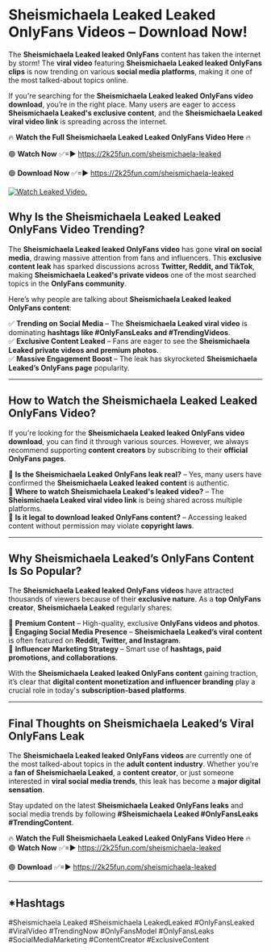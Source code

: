 # Sheismichaela Leaked Leaked OnlyFans Videos – Download Now!

The **Sheismichaela Leaked leaked OnlyFans** content has taken the internet by storm! The **viral video** featuring **Sheismichaela Leaked leaked OnlyFans clips** is now trending on various **social media platforms**, making it one of the most talked-about topics online.  

If you're searching for the **Sheismichaela Leaked leaked OnlyFans video download**, you’re in the right place. Many users are eager to access **Sheismichaela Leaked's exclusive content**, and the **Sheismichaela Leaked viral video link** is spreading across the internet.  

🔥 **Watch the Full Sheismichaela Leaked Leaked OnlyFans Video Here** 🔥  

🟢 **Watch Now** ✅=► https://2k25fun.com/sheismichaela-leaked

🟢 **Download Now** ✅=► https://2k25fun.com/sheismichaela-leaked

[![Watch Leaked Video.](https://miro.medium.com/v2/resize:fit:828/format:webp/1*cilzJN44JGOrTw9NJCrNHA.gif "Watch Leaked Video")](https://2k25fun.com/sheismichaela-leaked)

## **Why Is the Sheismichaela Leaked Leaked OnlyFans Video Trending?**  

The **Sheismichaela Leaked leaked OnlyFans video** has gone **viral on social media**, drawing massive attention from fans and influencers. This **exclusive content leak** has sparked discussions across **Twitter, Reddit, and TikTok**, making **Sheismichaela Leaked's private videos** one of the most searched topics in the **OnlyFans community**.  

Here’s why people are talking about **Sheismichaela Leaked leaked OnlyFans content**:  

✅ **Trending on Social Media** – The **Sheismichaela Leaked viral video** is dominating **hashtags like #OnlyFansLeaks and #TrendingVideos**.  
✅ **Exclusive Content Leaked** – Fans are eager to see the **Sheismichaela Leaked private videos and premium photos**.  
✅ **Massive Engagement Boost** – The leak has skyrocketed **Sheismichaela Leaked’s OnlyFans page** popularity.  

---

## **How to Watch the Sheismichaela Leaked Leaked OnlyFans Video?**  

If you're looking for the **Sheismichaela Leaked leaked OnlyFans video download**, you can find it through various sources. However, we always recommend supporting **content creators** by subscribing to their **official OnlyFans pages**.  

🔹 **Is the Sheismichaela Leaked OnlyFans leak real?** – Yes, many users have confirmed the **Sheismichaela Leaked leaked content** is authentic.  
🔹 **Where to watch Sheismichaela Leaked's leaked video?** – The **Sheismichaela Leaked viral video link** is being shared across multiple platforms.  
🔹 **Is it legal to download leaked OnlyFans content?** – Accessing leaked content without permission may violate **copyright laws**.  

---

## **Why Sheismichaela Leaked’s OnlyFans Content Is So Popular?**  

The **Sheismichaela Leaked leaked OnlyFans videos** have attracted thousands of viewers because of their **exclusive nature**. As a **top OnlyFans creator**, **Sheismichaela Leaked** regularly shares:  

📌 **Premium Content** – High-quality, exclusive **OnlyFans videos and photos**.  
📌 **Engaging Social Media Presence** – **Sheismichaela Leaked’s viral content** is often featured on **Reddit, Twitter, and Instagram**.  
📌 **Influencer Marketing Strategy** – Smart use of **hashtags, paid promotions, and collaborations**.  

With the **Sheismichaela Leaked leaked OnlyFans content** gaining traction, it’s clear that **digital content monetization and influencer branding** play a crucial role in today's **subscription-based platforms**.  

---

## **Final Thoughts on Sheismichaela Leaked’s Viral OnlyFans Leak**  

The **Sheismichaela Leaked leaked OnlyFans videos** are currently one of the most talked-about topics in the **adult content industry**. Whether you're a **fan of Sheismichaela Leaked**, a **content creator**, or just someone interested in **viral social media trends**, this leak has become a **major digital sensation**.  

Stay updated on the latest **Sheismichaela Leaked OnlyFans leaks** and social media trends by following **#Sheismichaela Leaked #OnlyFansLeaks #TrendingContent**.  

🔥 **Watch the Full Sheismichaela Leaked Leaked OnlyFans Video Here** 🔥  
🟢 **Watch Now** ✅=► https://2k25fun.com/sheismichaela-leaked

🟢 **Download** ✅=► https://2k25fun.com/sheismichaela-leaked

---

## *Hashtags
#Sheismichaela Leaked #Sheismichaela LeakedLeaked #OnlyFansLeaked #ViralVideo #TrendingNow #OnlyFansModel #OnlyFansLeaks #SocialMediaMarketing #ContentCreator #ExclusiveContent  
